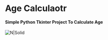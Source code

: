 # Age Calculaotr
#### Simple Python Tkinter Project To Calculate Age

![N|Solid](https://i.ibb.co/2Pg3M2K/Age-Calculator-Gif.gif)
